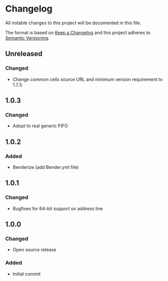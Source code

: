 # Changelog
All notable changes to this project will be documented in this file.

The format is based on [Keep a Changelog](http://keepachangelog.com/en/1.0.0/)
and this project adheres to [Semantic Versioning](http://semver.org/spec/v2.0.0.html).

## Unreleased

### Changed
- Change common cells source URL and minimum version requirement to 1.7.3.

## 1.0.3

### Changed
- Adopt to real generic FIFO

## 1.0.2

### Added
- Benderize (add Bender.yml file)

## 1.0.1

### Changed
- Bugfixes for 64-bit support on address line

## 1.0.0

### Changed
- Open source release

### Added
- Initial commit

